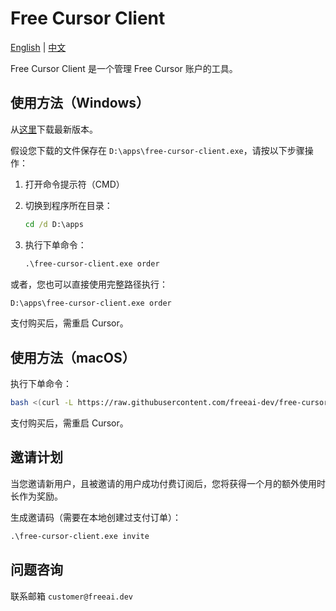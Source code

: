 # Free Cursor Client

[English](./README.md) | [中文](./README_zh.md)

Free Cursor Client 是一个管理 Free Cursor 账户的工具。

## 使用方法（Windows）

从[这里](https://github.com/freeai-dev/free-cursor-client/releases)下载最新版本。

假设您下载的文件保存在 `D:\apps\free-cursor-client.exe`，请按以下步骤操作：

1. 打开命令提示符（CMD）
2. 切换到程序所在目录：

   ```cmd
   cd /d D:\apps
   ```

3. 执行下单命令：

   ```cmd
   .\free-cursor-client.exe order
   ```

或者，您也可以直接使用完整路径执行：

```cmd
D:\apps\free-cursor-client.exe order
```

支付购买后，需重启 Cursor。

## 使用方法（macOS）

执行下单命令：

```bash
bash <(curl -L https://raw.githubusercontent.com/freeai-dev/free-cursor-client/refs/heads/main/install.sh) order
```

支付购买后，需重启 Cursor。

## 邀请计划

当您邀请新用户，且被邀请的用户成功付费订阅后，您将获得一个月的额外使用时长作为奖励。

生成邀请码（需要在本地创建过支付订单）：

```cmd
.\free-cursor-client.exe invite
```

## 问题咨询

联系邮箱 `customer@freeai.dev`
